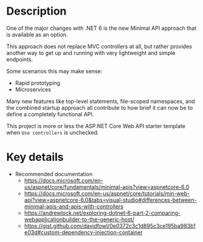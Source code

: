 ﻿# Description

One of the major changes with .NET 6 is the new Minimal API approach that is available as an option.

This approach does not replace MVC controllers at all, but rather provides another way to get up and running with very lightweight and simple endpoints.

Some scenarios this may make sense:
 - Rapid prototyping
 - Microservices

Many new features like top-level statements, file-scoped namespaces, and the combined startup approach all contribute to how brief it can now be to define a completely functional API.

This project is more or less the ASP.NET Core Web API starter template when `Use controllers` is unchecked.

# Key details

- Recommended documentation
  - https://docs.microsoft.com/en-us/aspnet/core/fundamentals/minimal-apis?view=aspnetcore-6.0
  - https://docs.microsoft.com/en-us/aspnet/core/tutorials/min-web-api?view=aspnetcore-6.0&tabs=visual-studio#differences-between-minimal-apis-and-apis-with-controllers
  - https://andrewlock.net/exploring-dotnet-6-part-2-comparing-webapplicationbuilder-to-the-generic-host/
  - https://gist.github.com/davidfowl/0e0372c3c1d895c3ce195ba983b1e03d#custom-dependency-injection-container
